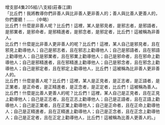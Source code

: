 增支部4集205經/八支經(莊春江譯)  
「比丘們！我將教導你們非善人與比非善人更非善人的；善人與比善人更善人的，你們要聽！……（中略）  
比丘們！什麼是非善人呢？比丘們！這裡，某人是邪見者，是邪志者，是邪語者，是邪業者，是邪命者，是邪精進者，是邪念者，是邪定者，比丘們！這被稱為非善人。  
比丘們！什麼是比非善人更非善人的呢？比丘們！這裡，某人自己是邪見者，且在邪見上勸導他人；自己是邪志者，且在邪志上勸導他人；自己是邪語者，且在邪語上勸導他人；自己是邪業者，且在邪業上勸導他人；自己是邪命者，且在邪命上勸導他人；自己是邪精進者，且在邪精進上勸導他人；自己是邪念者，且在邪念上勸導他人；自己是邪定者，且在邪定上勸導他人，比丘們！這被稱為比非善人更非善人的。  
比丘們！什麼是善人呢？比丘們！這裡，某人是正見者，是正志者，是正語者，是正業者，是正命者，是正精進者，是正念者，是正定者，比丘們！這被稱為善人。  
比丘們！什麼是比善人更善人的呢？比丘們！這裡，某人自己是正見者，且在正見上勸導他人；自己是正志者，且在正志上勸導他人；自己是正語者，且在正語上勸導他人；自己是正業者，且在正業上勸導他人；自己是正命者，且在正命上勸導他人；自己是正精進者，且在正精進上勸導他人；自己是正念者，且在正念上勸導他人；自己是正定者，且在正定上勸導他人，比丘們！這被稱為比善人更善人的。」  
  
  
